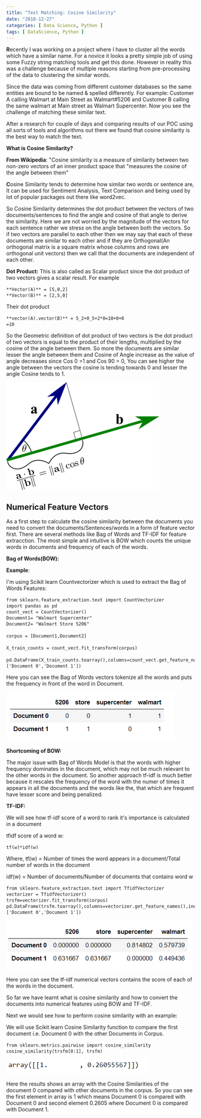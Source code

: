 ```yaml
---
title: "Text Matching: Cosine Similarity"
date: "2018-12-27"
categories: [ Data Science, Python ]
tags: [ DataScience, Python ]
---
```


**R**ecently I was working on a project where I have to cluster all the words which have a similar name. For a novice it looks a pretty simple job of using some Fuzzy string matching tools and get this done. However in reality this was a challenge because of multiple reasons starting from pre-processing of the data to clustering the similar words.


Since the data was coming from different customer databases so the same entities are bound to be named & spelled differently. For example: Customer A calling Walmart at Main Street as Walmart#5206 and Customer B calling the same walmart at Main street as Walmart Supercenter. Now you see the challenge of matching these similar text.

After a research for couple of days and comparing results of our POC using all sorts of tools and algorithms out there we found that cosine similarity is the best way to match the text.

**What is Cosine Similarity?**

**From Wikipedia**: "Cosine similarity is a measure of similarity between two non-zero vectors of an inner product space that
"measures the cosine of the angle between them"

**C**osine Similarity tends to determine how similar two words or sentence are, It can be used for Sentiment Analysis, Text Comparison
and being used by lot of popular packages out there like word2vec.

So Cosine Similarity determines the dot product between the vectors of two documents/sentences to find the angle and cosine of
that angle to derive the similarity. Here we are not worried by the magnitude of the vectors for each sentence rather we stress
on the angle between both the vectors. So if two vectors are parallel to each other then we may say that each of these documents
are similar to each other and if they are Orthogonal(An orthogonal matrix is a square matrix whose columns and rows are orthogonal unit vectors)
then we call that the documents are independent of each other.

**Dot Product:**
This is also called as Scalar product since the dot product of two vectors gives a scalar result. For example

```
**Vector(A)** = [5,0,2]
**Vector(B)** = [2,5,0]
```
Their dot product

```
**vector(A).vector(B)** = 5_2+0_5+2*0=10+0+0
=10
```

So the Geometric definition of dot product of two vectors is the dot product of two vectors is equal to the product of their lengths, multiplied by the cosine of the angle between them. So more the documents are similar lesser the angle between them and Cosine of Angle increase as the value of angle decreases since Cos 0 =1 and Cos 90 = 0, You can see higher the angle between the vectors the cosine is tending towards 0 and lesser the angle Cosine tends to 1.

![](/images/2018/12/dot_product_projection.png)


## Numerical Feature Vectors

As a first step to calculate the cosine similarity between the documents you need to convert the documents/Sentences/words in a form of
feature vector first. There are several methods like Bag of Words and TF-IDF for feature extracction. The most simple and intuitive is BOW which counts the unique words in documents and frequency of each of the words.

**Bag of Words(BOW):**

**Example**:

I'm using Scikit learn Countvectorizer which is used to extract the Bag of Words Features:

```
from sklearn.feature_extraction.text import CountVectorizer
import pandas as pd
count_vect = CountVectorizer()
Document1= "Walmart Supercenter"
Document2= "Walmart Store 5206"

corpus = [Document1,Document2]

X_train_counts = count_vect.fit_transform(corpus)

pd.DataFrame(X_train_counts.toarray(),columns=count_vect.get_feature_names(),index=['Document 0','Document 1'])
```

Here you can see the Bag of Words vectors tokenize all the words and puts the frequency in front of the word in Document.

![](/images/2018/12/image-1.png)

**Shortcoming of BOW:**

The major issue with Bag of Words Model is that the words with higher frequency dominates in the document, which may not be much relevant to the other words in the document. So another approach tf-idf is much better because it rescales the frequency of the word with the numer of times it appears in all the documents and the words like the, that which are frequent have lesser score and being penalized.

**TF-IDF:**

We will see how tf-idf score of a word to rank it's importance is calculated in a document

tfidf score of a word w:
```
tf(w)*idf(w)
```
Where, tf(w) = Number of times the word appears in a document/Total number of words in the document

idf(w) = Number of documents/Number of documents that contains word w

```
from sklearn.feature_extraction.text import TfidfVectorizer
vectorizer = TfidfVectorizer()
trsfm=vectorizer.fit_transform(corpus)
pd.DataFrame(trsfm.toarray(),columns=vectorizer.get_feature_names(),index=['Document 0','Document 1'])
```

![](/images/2018/12/image-2.png)

Here you can see the tf-idf numerical vectors contains the score of each of the words in the document.

So far we have learnt what is cosine similarity and how to convert the documents into numerical features using BOW and TF-IDF.

Next we would see how to perform cosine similarity with an example:

We will use Scikit learn Cosine Similarity function to compare the first document i.e. Document 0 with the other Documents in Corpus.

```
from sklearn.metrics.pairwise import cosine_similarity
cosine_similarity(trsfm[0:1], trsfm)
```

![](/images/2018/12/image-3.png)

Here the results shows an array with the Cosine Similarities of the document 0 compared with other documents in the corpus. So you can see the first element in array is 1 which means Document 0 is compared with Document 0 and second element 0.2605 where Document 0 is compared with Document 1.
